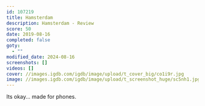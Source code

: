 ```yaml
---
id: 107219
title: Hamsterdam
description: Hamsterdam - Review
score: 50
date: 2019-08-16
completed: false
goty:
  - ""
modified_date: 2024-08-16
screenshots: []
videos: []
cover: //images.igdb.com/igdb/image/upload/t_cover_big/co1i9r.jpg
image: //images.igdb.com/igdb/image/upload/t_screenshot_huge/sc5nh1.jpg
---
```

Its okay... made for phones.